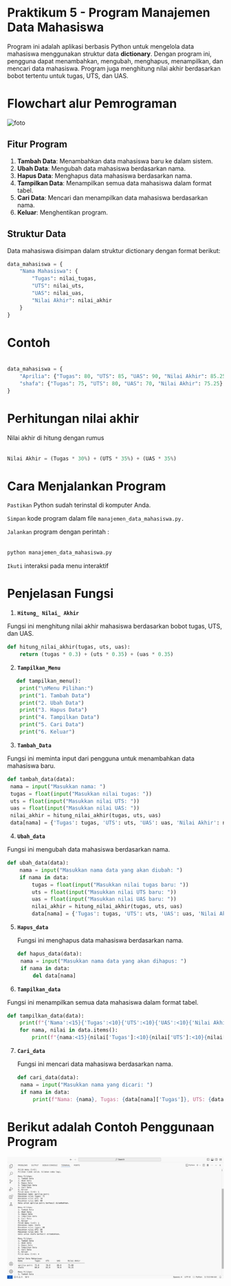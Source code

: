 # Praktikum 5 - Program Manajemen Data Mahasiswa

Program ini adalah aplikasi berbasis Python untuk mengelola data mahasiswa menggunakan struktur data **dictionary**. Dengan program ini, pengguna dapat menambahkan, mengubah, menghapus, menampilkan, dan mencari data mahasiswa. Program juga menghitung nilai akhir berdasarkan bobot tertentu untuk tugas, UTS, dan UAS.

# Flowchart alur Pemrograman

![foto]()

## Fitur Program

1. **Tambah Data**: Menambahkan data mahasiswa baru ke dalam sistem.
2. **Ubah Data**: Mengubah data mahasiswa berdasarkan nama.
3. **Hapus Data**: Menghapus data mahasiswa berdasarkan nama.
4. **Tampilkan Data**: Menampilkan semua data mahasiswa dalam format tabel.
5. **Cari Data**: Mencari dan menampilkan data mahasiswa berdasarkan nama.
6. **Keluar**: Menghentikan program.

## Struktur Data

Data mahasiswa disimpan dalam struktur dictionary dengan format berikut:

```python
data_mahasiswa = {
    "Nama Mahasiswa": {
        "Tugas": nilai_tugas,
        "UTS": nilai_uts,
        "UAS": nilai_uas,
        "Nilai Akhir": nilai_akhir
    }
}
```
# Contoh 

```python

data_mahasiswa = {
    "Aprilia": {"Tugas": 80, "UTS": 85, "UAS": 90, "Nilai Akhir": 85.25},
    "shafa": {"Tugas": 75, "UTS": 80, "UAS": 70, "Nilai Akhir": 75.25}
}
```
# Perhitungan nilai akhir 

Nilai akhir di hitung dengan rumus 

```python

Nilai Akhir = (Tugas * 30%) + (UTS * 35%) + (UAS * 35%)

```
# Cara Menjalankan Program 

`Pastikan` Python sudah terinstal di komputer Anda.

`Simpan` kode program dalam file `manajemen_data_mahasiswa.py.`

`Jalankan` program dengan perintah :

```python

python manajemen_data_mahasiswa.py

```
`Ikuti` interaksi pada menu interaktif

# Penjelasan Fungsi 

1. **`Hitung_ Nilai_ Akhir`**
   
Fungsi ini menghitung nilai akhir mahasiswa berdasarkan bobot tugas, UTS, dan UAS.

``` python
def hitung_nilai_akhir(tugas, uts, uas):
    return (tugas * 0.3) + (uts * 0.35) + (uas * 0.35)
```
2. **`Tampilkan_Menu`**
   
```python
   def tampilkan_menu():
    print("\nMenu Pilihan:")
    print("1. Tambah Data")
    print("2. Ubah Data")
    print("3. Hapus Data")
    print("4. Tampilkan Data")
    print("5. Cari Data")
    print("6. Keluar")
```
3. **`Tambah_Data`**
   
Fungsi ini meminta input dari pengguna untuk menambahkan data mahasiswa baru.
   ```python
   def tambah_data(data):
    nama = input("Masukkan nama: ")
    tugas = float(input("Masukkan nilai tugas: "))
    uts = float(input("Masukkan nilai UTS: "))
    uas = float(input("Masukkan nilai UAS: "))
    nilai_akhir = hitung_nilai_akhir(tugas, uts, uas)
    data[nama] = {'Tugas': tugas, 'UTS': uts, 'UAS': uas, 'Nilai Akhir': nilai_akhir}
```
4. **`Ubah_data`**
   
Fungsi ini mengubah data mahasiswa berdasarkan nama.
```python
def ubah_data(data):
    nama = input("Masukkan nama data yang akan diubah: ")
    if nama in data:
        tugas = float(input("Masukkan nilai tugas baru: "))
        uts = float(input("Masukkan nilai UTS baru: "))
        uas = float(input("Masukkan nilai UAS baru: "))
        nilai_akhir = hitung_nilai_akhir(tugas, uts, uas)
        data[nama] = {'Tugas': tugas, 'UTS': uts, 'UAS': uas, 'Nilai Akhir': nilai_akhir}
```
5. **`Hapus_data`**
   
   Fungsi ini menghapus data mahasiswa berdasarkan nama.
   ```python
   def hapus_data(data):
    nama = input("Masukkan nama data yang akan dihapus: ")
    if nama in data:
        del data[nama]
   ```

6. **`Tampilkan_data`**
   
Fungsi ini menampilkan semua data mahasiswa dalam format tabel.
```python
def tampilkan_data(data):
    print(f"{'Nama':<15}{'Tugas':<10}{'UTS':<10}{'UAS':<10}{'Nilai Akhir':<15}")
    for nama, nilai in data.items():
        print(f"{nama:<15}{nilai['Tugas']:<10}{nilai['UTS']:<10}{nilai['UAS']:<10}{nilai['Nilai Akhir']:<15.2f}")
```
7. **`Cari_data`**

   Fungsi ini mencari data mahasiswa berdasarkan nama.
   ```python
   def cari_data(data):
    nama = input("Masukkan nama yang dicari: ")
    if nama in data:
        print(f"Nama: {nama}, Tugas: {data[nama]['Tugas']}, UTS: {data[nama]['UTS']}, UAS: {data[nama]['UAS']}")
   ```
  # Berikut adalah Contoh Penggunaan Program
  
  ![foto](https://github.com/aprilia55/praktikum-5/blob/c24e3362c2d3d0b9ecaad5187f5be611dc13f2d9/Screen%20Shot%202024-11-21%20at%2011.44.08.png)













